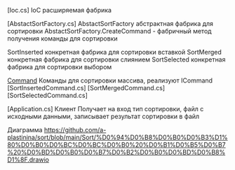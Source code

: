 [Ioc.cs]
IoC расширяемая фабрика

[AbstactSortFactory.cs]
AbstactSortFactory абстрактная фабрика для сортировки
AbstactSortFactory.CreateCommand - фабричный метод получения команды для сортировки 

SortInserted конкретная фабрика для сортировки вставкой
SortMerged конкретная фабрика для сортировки слиянием
SortSelected конкретная фабрика для сортировки выбором

[Command](ICommand)
Команды для сортировки массива, реализуют ICommand
[SortInsertedCommand.cs]
[SortMergedCommand.cs]
[SortSelectedCommand.cs]

[Application.cs]
Клиент
Получает на вход тип сортировки, файл с исходными данными, записывает результат сортировки в файл

Диаграмма
https://github.com/a-plastinina/sort/blob/main/Sort/%D0%94%D0%B8%D0%B0%D0%B3%D1%80%D0%B0%D0%BC%D0%BC%D0%B0%20%D0%B1%D0%B5%D0%B7%20%D0%BD%D0%B0%D0%B7%D0%B2%D0%B0%D0%BD%D0%B8%D1%8F.drawio
